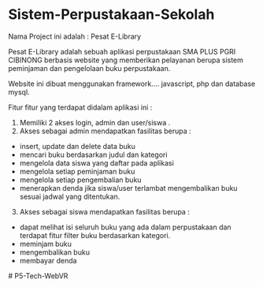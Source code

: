 # Sistem-Perpustakaan-Sekolah
Nama Project ini adalah : Pesat E-Library

Pesat E-Library adalah sebuah aplikasi perpustakaan SMA PLUS PGRI CIBINONG berbasis website yang memberikan pelayanan berupa sistem peminjaman dan pengelolaan buku perpustakaan.

Website ini dibuat menggunakan framework.... javascript, php dan database mysql.

Fitur fitur yang terdapat didalam aplikasi ini : 
1. Memiliki 2 akses login, admin dan user/siswa .
2. Akses sebagai admin mendapatkan fasilitas berupa : 
  - insert, update dan delete data buku
  - mencari buku berdasarkan judul dan kategori
  - mengelola data siswa yang daftar pada aplikasi
  - mengelola setiap peminjaman buku
  - mengelola setiap pengembalian buku
  - menerapkan denda jika siswa/user terlambat mengembalikan buku sesuai jadwal yang ditentukan.
3. Akses sebagai siswa mendapatkan fasilitas berupa : 
  - dapat melihat isi seluruh buku yang ada dalam perpustakaan dan terdapat fitur filter buku berdasarkan kategori.
  - meminjam buku 
  - mengembalikan buku
  - membayar denda



#   P 5 - T e c h - W e b V R  
 